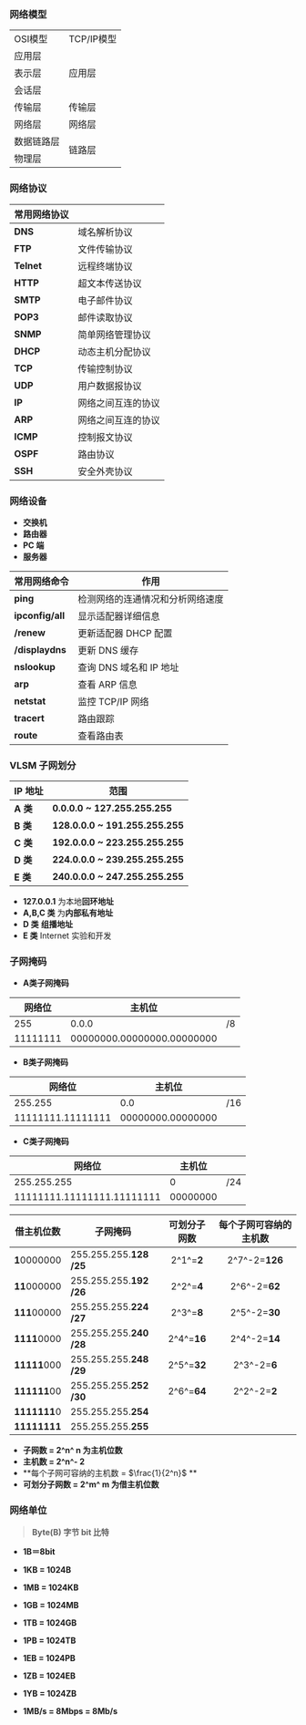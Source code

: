  

### 网络模型

<table>
    <tr>
        <td>OSI模型</td>
        <td>TCP/IP模型</td>
    </tr>
    <tr>
        <td>应用层</td>
        <td rowspan="3">应用层</td>
    </tr>
    <tr>
        <td>表示层</td>
    </tr>
    <tr>
        <td>会话层</td>
    </tr>
    <tr>
        <td>传输层</td>
        <td>传输层</td>
    </tr>
    <tr>
        <td>网络层</td>
        <td>网络层</td>
    </tr>
     <tr>
        <td>数据链路层</td>
        <td rowspan="2">链路层</td>
    </tr>
    <tr>
        <td>物理层</td>
    </tr>
</table>

### 网络协议

| 常用网络协议 | &nbsp;             |
| :----------- | :----------------- |
| **DNS**      | 域名解析协议       |
| **FTP**      | 文件传输协议       |
| **Telnet**   | 远程终端协议       |
| **HTTP**     | 超文本传送协议     |
| **SMTP**     | 电子邮件协议       |
| **POP3**     | 邮件读取协议       |
| **SNMP**     | 简单网络管理协议   |
| **DHCP**     | 动态主机分配协议   |
| **TCP**      | 传输控制协议       |
| **UDP**      | 用户数据报协议     |
| **IP**       | 网络之间互连的协议 |
| **ARP**      | 网络之间互连的协议 |
| **ICMP**     | 控制报文协议       |
| **OSPF**     | 路由协议           |
| **SSH**      | 安全外壳协议       |

### 网络设备

- **交换机**
- **路由器**
- **PC 端**
- **服务器**

| 常用网络命令     | 作用                             |
| ---------------- | -------------------------------- |
| **ping**         | 检测网络的连通情况和分析网络速度 |
| **ipconfig/all** | 显示适配器详细信息               |
| **/renew**       | 更新适配器 DHCP 配置             |
| **/displaydns**  | 更新 DNS 缓存                    |
| **nslookup**     | 查询 DNS 域名和 IP 地址          |
| **arp**          | 查看 ARP 信息                    |
| **netstat**      | 监控 TCP/IP 网络                 |
| **tracert**      | 路由跟踪                         |
| **route**        | 查看路由表                       |

### VLSM 子网划分

| IP 地址  | 范围                            |
| -------- | ------------------------------- |
| **A 类** | **0.0.0.0 ~ 127.255.255.255**   |
| **B 类** | **128.0.0.0 ~ 191.255.255.255** |
| **C 类** | **192.0.0.0 ~ 223.255.255.255** |
| **D 类** | **224.0.0.0 ~ 239.255.255.255** |
| **E 类** | **240.0.0.0 ~ 247.255.255.255** |

- **127.0.0.1** 为本地**回环地址**
- **A,B,C 类** 为**内部私有地址**
- **D 类** **组播地址**
- **E 类** Internet 实验和开发

### 子网掩码

- **A类子网掩码**

| 网络位   | 主机位                     |      |
| -------- | -------------------------- | ---- |
| 255      | 0.0.0                      | /8   |
| 11111111 | 00000000.00000000.00000000 |      |

-   **B类子网掩码**

| 网络位            | 主机位            |      |
| ----------------- | ----------------- | ---- |
| 255.255           | 0.0               | /16  |
| 11111111.11111111 | 00000000.00000000 |      |

-  **C类子网掩码**

| 网络位                     | 主机位   |      |
| -------------------------- | -------- | ---- |
| 255.255.255                | 0        | /24  |
| 11111111.11111111.11111111 | 00000000 |      |

| 借主机位数   | 子网掩码                    | 可划分子网数 | 每个子网可容纳的主机数 |
| ------------ | --------------------------- | :----------: | :--------------------: |
| **1**0000000 | 255.255.255.**128** **/25** |  2^1^=**2**  |     2^7^-2=**126**     |
| **11**000000 | 255.255.255.**192** **/26** |  2^2^=**4**  |     2^6^-2=**62**      |
| **111**00000 | 255.255.255.**224** **/27** |  2^3^=**8**  |     2^5^-2=**30**      |
| **1111**0000 | 255.255.255.**240** **/28** | 2^4^=**16**  |     2^4^-2=**14**      |
| **11111**000 | 255.255.255.**248** **/29** | 2^5^=**32**  |      2^3^-2=**6**      |
| **111111**00 | 255.255.255.**252** **/30** | 2^6^=**64**  |      2^2^-2=**2**      |
|**1111111**0| 255.255.255.**254** |          ||
|**11111111**| 255.255.255.**255** |          ||

- **子网数 = 2^n^ n 为主机位数**
- **主机数 = 2^n^- 2**
- **每个子网可容纳的主机数 = $\frac{1}{2^n}$ **
- **可划分子网数 = 2^m^   m 为借主机位数**

### 网络单位

> **Byte(B) 字节  		bit 比特**

- **1B＝8bit**
- **1KB = 1024B**
- **1MB = 1024KB**
- **1GB = 1024MB**
- **1TB = 1024GB**
- **1PB = 1024TB**
- **1EB = 1024PB**
- **1ZB = 1024EB**
- **1YB = 1024ZB**

- **1MB/s = 8Mbps = 8Mb/s**